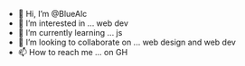 - 👋 Hi, I’m @BlueAlc
- 👀 I’m interested in ... web dev
- 🌱 I’m currently learning ... js
- 💞️ I’m looking to collaborate on ... web design and web dev
- 📫 How to reach me ... on GH

<!---
BlueAlc/BlueAlc is a ✨ special ✨ repository because its `README.md` (this file) appears on your GitHub profile.
You can click the Preview link to take a look at your changes.
--->
